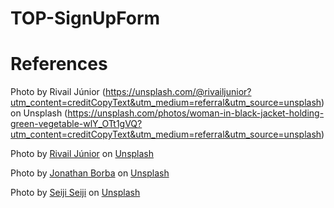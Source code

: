 # TOP-SignUpForm

# References
Photo by Rivail Júnior (https://unsplash.com/@rivailjunior?utm_content=creditCopyText&utm_medium=referral&utm_source=unsplash) on Unsplash (https://unsplash.com/photos/woman-in-black-jacket-holding-green-vegetable-wlY_OTt1gVQ?utm_content=creditCopyText&utm_medium=referral&utm_source=unsplash)

Photo by <a href="https://unsplash.com/@rivailjunior?utm_content=creditCopyText&utm_medium=referral&utm_source=unsplash">Rivail Júnior</a> on <a href="https://unsplash.com/photos/woman-in-black-jacket-holding-green-vegetable-wlY_OTt1gVQ?utm_content=creditCopyText&utm_medium=referral&utm_source=unsplash">Unsplash</a>
  

  Photo by <a href="https://unsplash.com/@jonathanborba?utm_content=creditCopyText&utm_medium=referral&utm_source=unsplash">Jonathan Borba</a> on <a href="https://unsplash.com/photos/people-on-beach-during-daytime-yVRlZojvGy0?utm_content=creditCopyText&utm_medium=referral&utm_source=unsplash">Unsplash</a>
  
Photo by <a href="https://unsplash.com/@seijiseiji?utm_content=creditCopyText&utm_medium=referral&utm_source=unsplash">Seiji Seiji</a> on <a href="https://unsplash.com/photos/white-and-black-stone-on-water-Hp7b3dmiunU?utm_content=creditCopyText&utm_medium=referral&utm_source=unsplash">Unsplash</a>
  